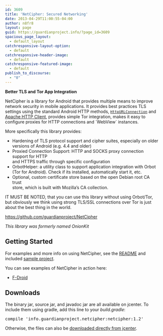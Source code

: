 ```yaml
---
id: 3609
title: 'NetCipher: Secured Networking'
date: 2013-04-29T11:00:55-04:00
author: n8fr8
layout: page
guid: https://guardianproject.info/?page_id=3609
spacious_page_layout:
  - default_layout
catchresponsive-layout-option:
  - default
catchresponsive-header-image:
  - default
catchresponsive-featured-image:
  - default
publish_to_discourse:
  - "0"
---
```

**Better TLS and Tor App Integration**

NetCipher is a library for Android that provides multiple means to improve  
network security in mobile applications. It provides best practices TLS  
settings using the standard Android HTTP methods, <a href="https://developer.android.com/reference/java/net/HttpURLConnection.html" target="_blank"><code>HttpURLConnection</code></a> and  
<a href="https://hc.apache.org/httpcomponents-client-4.3.x/index.html" target="_blank">Apache HTTP Client</a>, provides simple Tor integration, makes it easy to  
configure proxies for HTTP connections and \`WebView\` instances.

More specifically this library provides:

  * Hardening of TLS protocol support and cipher suites, especially on older  
    versions of Android (e.g. 4.4 and older)
  * Proxied Connection Support: HTTP and SOCKS proxy connection support for HTTP  
    and HTTPS traffic through specific configuration
  * OrbotHelper: a utility class to support application integration with Orbot  
    (Tor for Android). Check if its installed, automatically start it, etc.
  * Optional, custom certificate store based on the open Debian root CA trust  
    store, which is built with Mozilla&#8217;s CA collection.

IT MUST BE NOTED, that you can use this library without using Orbot/Tor, but obviously we think using strong TLS/SSL connections over Tor is just about the best thing in the world.

<a title="onionkit" href="https://github.com/guardianproject/NetCipher" target="_blank">https://github.com/guardianproject/NetCipher</a>

_This library was formerly named OnionKit_

## Getting Started

For examples and more info on using NetCipher, see the <a href="https://github.com/guardianproject/NetCipher#readme" target="_blank">README</a> and included <a href="https://github.com/guardianproject/NetCipher/tree/master/sample" target="_blank">sample project</a>.

You can see examples of NetCipher in action here:

* <a href="https://gitlab.com/fdroid/fdroidclient/commit/2c88703588a6192cbf3ffd7ccb8d01b65c693ed3" target="_blank">F-Droid</a>

## Downloads

The binary jar, source jar, and javadoc jar are all available on jcenter. To include them using gradle, add this line to your _build.gradle_:

<pre>compile 'info.guardianproject.netcipher:netcipher:1.2'
</pre>

Otherwise, the files can also be <a href="https://dl.bintray.com/guardianproject/CipherKit/info/guardianproject/netcipher/netcipher/" target="_blank">downloaded directly from jcenter</a>.